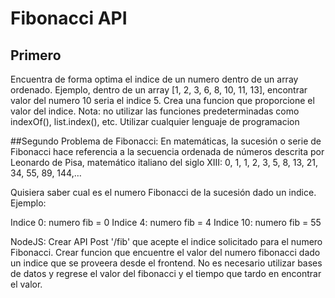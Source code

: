 # Fibonacci API
## Primero 
Encuentra de forma optima el indice de un numero dentro de un array ordenado.
Ejemplo, dentro de un array [1, 2, 3, 6, 8, 10, 11, 13], encontrar valor del numero 10 seria el indice 5. Crea una funcion que proporcione el valor del indice.
Nota: no utilizar las funciones predeterminadas como indexOf(), list.index(), etc.
Utilizar cualquier lenguaje de programacion

##Segundo
Problema de Fibonacci:
En matemáticas, la sucesión o serie de Fibonacci hace referencia a la secuencia ordenada de números descrita por Leonardo de Pisa, matemático italiano del siglo XIII:
0, 1, 1, 2, 3, 5, 8, 13, 21, 34, 55, 89, 144,…

Quisiera saber cual es el numero Fibonacci de la sucesión dado un indice.
Ejemplo:

Indice 0: numero fib = 0
Indice 4: numero fib = 4
Indice 10: numero fib = 55

NodeJS:
Crear API Post '/fib' que acepte el indice solicitado para el numero Fibonacci. 
Crear funcion que encuentre el valor del numero fibonacci dado un indice que se proveera desde el frontend. No es necesario utilizar bases de datos y regrese el valor del fibonacci y el tiempo que tardo en encontrar el valor.





